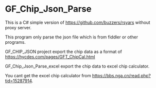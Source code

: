 # GF_Chip_Json_Parse

This is a C# simple version of https://github.com/buzzers/rsyars without proxy server.

This program only parse the json file which is from fiddler or other programs.

GF_CHIP_JSON project export the chip data as a format of https://hycdes.com/pages/GFT_ChipCal.html

GF_Chip_Json_Parse_excel export the chip data to excel chip calculator.

You cant get the excel chip calculator from https://bbs.nga.cn/read.php?tid=15287914.
